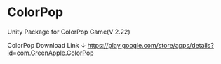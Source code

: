 # ColorPop
Unity Package for ColorPop Game(V 2.22)

ColorPop Download Link ↓
https://play.google.com/store/apps/details?id=com.GreenApple.ColorPop
